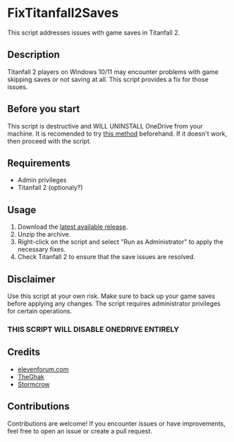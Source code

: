 # FixTitanfall2Saves

This script addresses issues with game saves in Titanfall 2.

## Description

Titanfall 2 players on Windows 10/11 may encounter problems with game skipping saves or not saving at all. This script provides a fix for those issues.

## Before you start
This script is destructive and WILL UNINSTALL OneDrive from your machine. It is recomended to try [this method](https://steamcommunity.com/app/1237970/discussions/0/4625714282758978393/) beforehand. If it doesn't work, then proceed with the script.

## Requirements
- Admin privileges
- Titanfall 2 (optionaly?)

## Usage

1. Download the [latest available release](https://github.com/NastyaGrifon/FixTitanfall2Saves/releases/latest).
2. Unzip the archive.
3. Right-click on the script and select "Run as Administrator" to apply the necessary fixes.
4. Check Titanfall 2 to ensure that the save issues are resolved.

## Disclaimer

Use this script at your own risk. Make sure to back up your game saves before applying any changes. The script requires administrator privileges for certain operations.
### THIS SCRIPT WILL DISABLE ONEDRIVE ENTIRELY

## Credits
- [elevenforum.com](https://www.elevenforum.com/t/move-or-restore-default-location-of-documents-folder-in-windows-11.8708/)
- [TheGhak](https://steamcommunity.com/app/1237970/discussions/0/2515771867780820333/)
- [Stormcrow](https://steamcommunity.com/app/1237970/discussions/0/4625714282758978393/)

## Contributions

Contributions are welcome! If you encounter issues or have improvements, feel free to open an issue or create a pull request.

